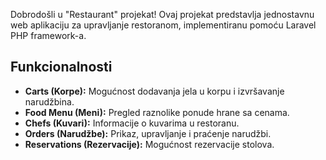 Dobrodošli u "Restaurant" projekat! Ovaj projekat predstavlja jednostavnu web aplikaciju za upravljanje restoranom, implementiranu pomoću Laravel PHP framework-a.

## Funkcionalnosti

- **Carts (Korpe):** Mogućnost dodavanja jela u korpu i izvršavanje narudžbina.
- **Food Menu (Meni):** Pregled raznolike ponude hrane sa cenama.
- **Chefs (Kuvari):** Informacije o kuvarima u restoranu.
- **Orders (Narudžbe):** Prikaz, upravljanje i praćenje narudžbi.
- **Reservations (Rezervacije):** Mogućnost rezervacije stolova.
